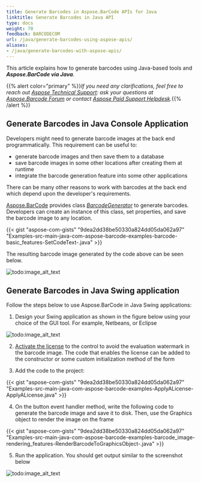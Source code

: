 ```yaml
---
title: Generate Barcodes in Aspose.BarCode APIs for Java
linktitle: Generate Barcodes in Java API
type: docs
weight: 70
feedback: BARCODECOM
url: /java/generate-barcodes-using-aspose-apis/
aliases:
- /java/generate-barcodes-with-aspose-apis/
---
```


This article explains how to generate barcodes using Java-based tools and ***Aspose.BarCode via Java***.

{{% alert color="primary" %}}*If you need any clarifications, feel free to reach out [Aspose Technical Support](/barcode/net/technical-support/): ask your questions at [Aspose.Barcode Forum](https://forum.aspose.com/c/barcode/13) or contact [Aspose Paid Support Helpdesk](https://helpdesk.aspose.com/).*{{% /alert %}}


## **Generate Barcodes in Java Console Application**
Developers might need to generate barcode images at the back end programmatically. This requirement can be useful to:

- generate barcode images and then save them to a database
- save barcode images in some other locations after creating them at runtime
- integrate the barcode generation feature into some other applications

There can be many other reasons to work with barcodes at the back end which depend upon the developer's requirements.

[Aspose.BarCode](https://www.aspose.com/products/barcode/java) provides class [*BarcodeGenerator*](https://reference.aspose.com/barcode/java/com.aspose.barcode.generation/BarcodeGenerator) to generate barcodes. Developers can create an instance of this class, set properties, and save the barcode image to any location.

{{< gist "aspose-com-gists" "9dea2dd38be50330a824dd05da062a97" "Examples-src-main-java-com-aspose-barcode-examples-barcode-basic_features-SetCodeText-.java" >}}
  
The resulting barcode image generated by the code above can be seen below.
  
![todo:image_alt_text](http://i.imgur.com/eZ68GPM.jpg)
  
## **Generate Barcodes in Java Swing application**
Follow the steps below to use Aspose.BarCode in Java Swing applications:
1. Design your Swing application as shown in the figure below using your choice of the GUI tool. For example, Netbeans, or Eclipse
  
![todo:image_alt_text](http://i.imgur.com/djVeP0U.png)
  
2. [Activate the license](/barcode/java/licensing/) to the control to avoid the evaluation watermark in the barcode image. The code that enables the license can be added to the constructor or some custom initialization method of the form

3. Add the code to the project:

{{< gist "aspose-com-gists" "9dea2dd38be50330a824dd05da062a97" "Examples-src-main-java-com-aspose-barcode-examples-ApplyALicense-ApplyALicense.java" >}}

4. On the button event handler method, write the following code to generate the barcode image and save it to disk. Then, use the Graphics object to render the image on the frame

{{< gist "aspose-com-gists" "9dea2dd38be50330a824dd05da062a97" "Examples-src-main-java-com-aspose-barcode-examples-barcode_image-rendering_features-RenderBarcodeToGraphicsObject-.java" >}}

5. Run the application. You should get output similar to the screenshot below
  
![todo:image_alt_text](http://i.imgur.com/iaTvIL8.png)

  
